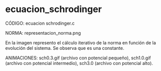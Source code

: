 # ecuacion_schrodinger

CÓDIGO: ecuacion schrodinger.c

NORMA: representacion_norma.png

En la imagen represento el cálculo iterativo de la norma en función de la evolución del sistema. Se observa que es una constante.

ANIMACIONES: sch0.3.gif (archivo con potencial pequeño), sch1.0.gif (archivo con potencial intermedio), sch3.0 (archivo con potencial alto).
